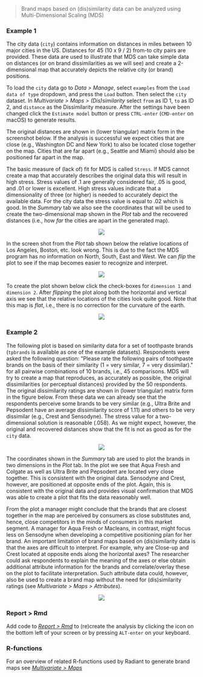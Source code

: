 > Brand maps based on (dis)similarity data can be analyzed using Multi-Dimensional Scaling (MDS)

### Example 1

The city data (`city`) contains information on distances in miles between 10 major cities in the US. Distances for 45 (10 x 9 / 2) from-to city pairs are provided. These data are used to illustrate that MDS can take simple data on distances (or on brand dissimilarities as we will see) and create a 2-dimensional map that accurately depicts the relative city (or brand) positions.

To load the `city` data go to _Data > Manage_, select `examples` from the `Load data of type` dropdown, and press the `Load` button. Then select the `city` dataset. In _Multivariate > Maps > (Dis)similarity_ select `from` as ID 1, `to` as ID 2, and `distance` as the Dissimilarity measure. After the settings have been changed click the `Estimate model` button or press `CTRL-enter` (`CMD-enter` on macOS) to generate results.

The original distances are shown in (lower triangular) matrix form in the screenshot below. If the analysis is successful we expect cities that are close (e.g., Washington DC and New York) to also be located close together on the map. Cities that are far apart (e.g., Seattle and Miami) should also be positioned far apart in the map.

The basic measure of (lack of) fit for MDS is called `Stress`. If MDS cannot create a map that accurately describes the original data this will result in high stress. Stress values of .1 are generally considered fair, .05 is good, and .01 or lower is excellent. High stress values indicate that a dimensionality of three (or higher) is needed to accurately depict the available data. For the city data the stress value is equal to .02 which is good. In the _Summary_ tab we also see the coordinates that will be used to create the two-dimensional map shown in the _Plot_ tab and the recovered distances (i.e., how _far_ the cities are apart in the generated map).

<p align="center"><img src="https://radiant-rstats.github.io/docs/multivariate/figures_multivariate/mds_summary.png"></p>

In the screen shot from the _Plot_ tab shown below the relative locations of Los Angeles, Boston, etc. look wrong. This is due to the fact the MDS program has no information on North, South, East and West. We can _flip_ the plot to see if the map becomes easier to recognize and interpret.

<p align="center"><img src="https://radiant-rstats.github.io/docs/multivariate/figures_multivariate/mds_plot.png"></p>

To create the plot shown below click the check-boxes for `dimension 1` and `dimension 2`. After _flipping_ the plot along both the horizontal and vertical axis we see that the relative locations of the cities look quite good. Note that this map is _flat_, i.e., there is no correction for the curvature of the earth.

<p align="center"><img src="https://radiant-rstats.github.io/docs/multivariate/figures_multivariate/mds_plot_flip.png"></p>

### Example 2

The following plot is based on similarity data for a set of toothpaste brands (`tpbrands` is available as one of the example datasets). Respondents were asked the following question: "Please rate the following pairs of toothpaste brands on the basis of their similarity (1 = very similar, 7 = very dissimilar)." for all pairwise combinations of 10 brands, i.e., 45 comparisons. MDS will try to create a map that reproduces, as accurately as possible, the original dissimilarities (or perceptual distances) provided by the 50 respondents. The original dissimilarity ratings are shown in (lower triangular) matrix form in the figure below. From these data we can already see that the respondents perceive some brands to be very similar (e.g., Ultra Brite and Pepsodent have an average dissimilarity score of 1.11) and others to be very dissimilar (e.g., Crest and Sensodyne). The stress value for a two-dimensional solution is reasonable (.058). As we might expect, however, the original and recovered distances show that the fit is not as good as for the `city` data.

<p align="center"><img src="https://radiant-rstats.github.io/docs/multivariate/figures_multivariate/mds_summary_tpbrands.png"></p>

The coordinates shown in the _Summary_ tab are used to plot the brands in two dimensions in the _Plot_ tab. In the plot we see that Aqua Fresh and Colgate as well as Ultra Brite and Pepsodent are located very close together. This is consistent with the original data. Sensodyne and Crest, however, are positioned at opposite ends of the plot. Again, this is consistent with the original data and provides visual confirmation that MDS was able to create a plot that fits the data reasonably well.

From the plot a manager might conclude that the brands that are closest together in the map are perceived by consumers as close substitutes and, hence, close competitors in the minds of consumers in this market segment. A manager for Aqua Fresh or Macleans, in contrast, might focus less on Sensodyne when developing a competitive positioning plan for her brand. An important limitation of brand maps based on (dis)similarity data is that the axes are difficult to interpret. For example, why are Close-up and Crest located at opposite ends along the horizontal axes? The researcher could ask respondents to explain the meaning of the axes or else obtain additional attribute information for the brands and correlate/overlay these on the plot to facilitate interpretation. Such attribute data could, however, also be used to create a brand map without the need for (dis)similarity ratings (see _Multivariate > Maps > Attributes_).

<p align="center"><img src="https://radiant-rstats.github.io/docs/multivariate/figures_multivariate/mds_plot_tpbrands.png"></p>

### Report > Rmd

Add code to <a href="https://radiant-rstats.github.io/docs/data/report.html" target="_blank">_Report > Rmd_</a> to (re)create the analysis by clicking the <i title="report results" class="fa fa-edit"></i> icon on the bottom left of your screen or by pressing `ALT-enter` on your keyboard. 


### R-functions

For an overview of related R-functions used by Radiant to generate brand maps see <a href = "https://radiant-rstats.github.io/radiant.multivariate/reference/index.html#section-multivariate-maps" target="_blank">_Multivariate > Maps_</a>

